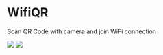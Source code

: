 # WifiQR
Scan QR Code with camera and join WiFi connection


![](https://i.hizliresim.com/f1lpk0d.png)
![](https://i.hizliresim.com/bv2p8ce.png)
